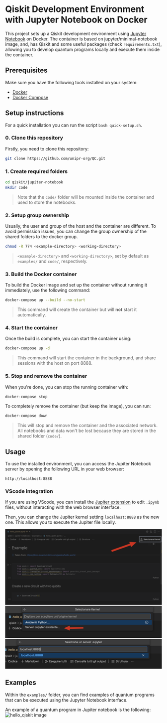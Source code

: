 # Qiskit Development Environment with Jupyter Notebook on Docker

This project sets up a Qiskit development environment using
[Jupyter Notebook](https://jupyter.org) on Docker. The container is based on
jupyter/minimal-notebook image, and, has Qiskit and some useful packages (check
`requirements.txt`), allowing you to develop quantum programs locally and
execute them inside the container.

## Prerequisites

Make sure you have the following tools installed on your system:

- [Docker](https://docs.docker.com/get-docker/)
- [Docker Compose](https://docs.docker.com/compose/install/)

## Setup instructions

For a quick installation you can run the script `bash quick-setup.sh`.

### 0. Clone this repository

Firstly, you need to clone this repository:

```bash
git clone https://github.com/unipr-org/QC.git
```

### 1. Create required folders

```bash
cd qiskit/jupiter-notebook
mkdir code
```

> Note that the `code/` folder will be mounted inside the container and used to
> store the notebooks.

### 2. Setup group ownership

Usually, the user and group of the host and the container are different. To
avoid permission issues, you can change the group ownership of the shared
folders to the docker group.

```bash
chmod -R 774 <example-directory> <working-directory>
```

> `<example-directory>` and `<working-directory>`, set by default as `examples/`
> and `code/`, respectively.

### 3. Build the Docker container

To build the Docker image and set up the container without running it
immediately, use the following command:

```bash
docker-compose up --build --no-start
```

> This command will create the container but will **not** start it
> automatically.

### 4. Start the container

Once the build is complete, you can start the container using:

```bash
docker-compose up -d
```

> This command will start the container in the background, and share sessions
> with the host on port 8888.

### 5. Stop and remove the container

When you're done, you can stop the running container with:

```bash
docker-compose stop
```

To completely remove the container (but keep the image), you can run:

```bash
docker-compose down
```

> This will stop and remove the container and the associated network. All
> notebooks and data won't be lost because they are stored in the shared folder
> (`code/`).

## Usage

To use the installed environment, you can access the Jupiter Notebook server by
opening the following URL in your web browser:

```
http://localhost:8888
```

### VScode integration

If you are using VScode, you can install the
[Jupiter extension](https://marketplace.visualstudio.com/items?itemName=ms-toolsai.jupyter)
to edit `.ipynb` files, without interacting with the web browser interface.

Then, you can change the Jupiter kernel setting `localhost:8888` as the new one.
This allows you to execute the Jupiter file locally.

![1st step](./images/1.png) ![2nd step](./images/2.png)
![3rd step](./images/3.png)

## Examples

Within the `examples/` folder, you can find examples of quantum programs that
can be executed using the Jupyter Notebook interface.

An example of a quantum program in Jupiter notebook is the following:
![hello_qiskit image](docs/hello_qiskit.png)

